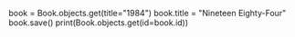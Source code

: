 book = Book.objects.get(title="1984")
book.title = "Nineteen Eighty-Four"
book.save()
print(Book.objects.get(id=book.id))